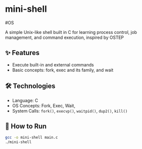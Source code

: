 # mini-shell
#OS

A simple Unix-like shell built in C for learning process control, job management, and command execution, inspired by OSTEP

## ✨ Features

- Execute built-in and external commands
- Basic concepts: fork, exec and its family, and wait

## 🛠️ Technologies

- Language: C
- OS Concepts: Fork, Exec, Wait,
- System Calls: `fork()`, `execvp()`, `waitpid()`, `dup2()`, `kill()`

## 🚀 How to Run

```bash
gcc -o mini-shell main.c
./mini-shell
